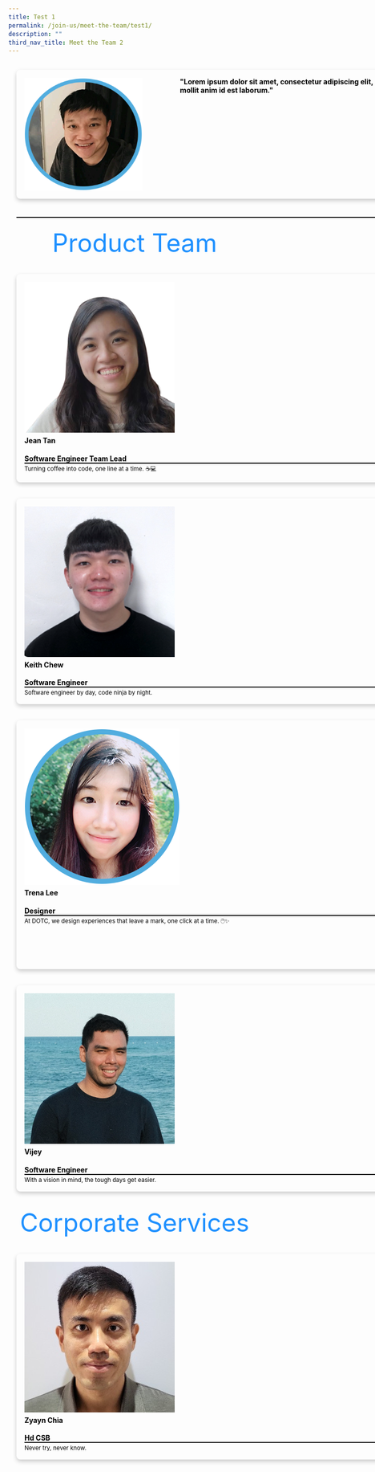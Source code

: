 ```yaml
---
title: Test 1
permalink: /join-us/meet-the-team/test1/
description: ""
third_nav_title: Meet the Team 2
---
```

<div style="display:flex;">
	<div style="color:black;font-size:30;border-radius:8px;box-shadow:0 4px 8px 0 rgba(0,0,0,0.2);margin:16px;width:80vh">
		<div style="display:flex;width:80vh;align-items:flex-start">
	<img src="/images/Meet%20the%20Team/david-kok.png" style="margin:16px;width:250px;height:225px;">
			<b style="margin-left:60px;margin-right:60px;margin-top:15px">"Lorem ipsum dolor sit amet, consectetur adipiscing elit, sed do eiusmod tempor incididunt ut labore et dolore magna aliqua. Ut enim ad minim veniam, quis nostrud exercitation ullamco laboris nisi ut aliquip ex ea commodo consequat. Duis aute irure dolor in reprehenderit in voluptate velit esse cillum dolore eu fugiat nulla pariatur. Excepteur sint occaecat cupidatat non proident, sunt in culpa qui officia deserunt mollit anim id est laborum."</b>
		</div>
	</div>
</div>
<div>
	<hr style="width:92vh;border-top: 1px solid #000;margin-top:20px;margin-bottom:20px;margin-left:16px;margin-right:16px">
</div>
	
<header style="font-size:50px;margin:16px;color:Dodgerblue">Product Team</header>

<!--Row1-->

<div style="display:flex;width:80vh;">
<div style="color:black;font-size:30;border-radius:8px;box-shadow:0 4px 8px 0 rgba(0,0,0,0.2);width:30%;margin:16px">
	<div style="margin:16px">
		<img src="/images/Meet%20the%20Team/jean-tan-swe-full.png">
		<h4 style="margin-top:4px"><b>Jean Tan</b></h4>  
		<div>
		<b>Software Engineer Team Lead</b>
		<hr style="border-top: 1px solid #000;margin:0px">
		<small style="margin-top:4px">Turning coffee into code, one line at a time. ☕💻</small>
			</div>
	</div>  
</div>
<div style="color:black;font-size:30;border-radius:8px;box-shadow:0 4px 8px 0 rgba(0,0,0,0.2);width:30%;margin:16px">
	<div style="margin:16px;position:relative">
		<img src="/images/Meet%20the%20Team/foo-chi-fa-swe-full.png">
		<h4 style="margin-top:4px"><b>Chi Fa Foo</b></h4>  
		<div>
			<b>Software Engineer</b>
		<hr style="border-top: 1px solid #000;margin:0px">
			<small style="margin-top:4px">From 'Hello, World!' to 'Hello, Future!'</small>
			</div>
	</div>  
</div>
<div style="color:black;font-size:30;border-radius:8px;box-shadow:0 4px 8px 0 rgba(0,0,0,0.2);width:30%;margin:16px">
	<div style="margin:16px">
		<img src="/images/Meet%20the%20Team/christian-chow-swe-full.png">
		<h4 style="margin-top:4px"><b>Christian Chow</b></h4>  
		<b>Software Engineer</b>
		<hr style="border-top: 1px solid #000;margin:0px">
		<small style="margin-top:4px">Crushing bugs and breaking boundaries.</small>
	</div>  
</div>
</div>


<!--Row 2-->
<div style="display:flex;width:80vh;">
<div style="color:black;font-size:30;border-radius:8px;box-shadow:0 4px 8px 0 rgba(0,0,0,0.2);width:30%;margin:16px">
	<div style="margin:16px">
		<img src="/images/Meet%20the%20Team/keith-chew-swe-full.png">
		<h4 style="margin-top:4px"><b>Keith Chew</b></h4>  
		<div>
		<b>Software Engineer</b>
		<hr style="border-top: 1px solid #000;margin:0px">
		<small style="margin-top:4px">Software engineer by day, code ninja by night.</small>
			</div>
	</div>  
</div>
<div style="color:black;font-size:30;border-radius:8px;box-shadow:0 4px 8px 0 rgba(0,0,0,0.2);width:30%;margin:16px">
	<div style="margin:16px;position:relative">
		<img src="/images/Meet%20the%20Team/ong-wei-xiang-swe-full.jpeg">
		<h4 style="margin-top:4px"><b>Ong Wei Xiang</b></h4>  
		<div>
			<b>Software Engineer</b>
		<hr style="border-top: 1px solid #000;margin:0px">
			<small style="margin-top:4px">Automate and cruise, with nothing to lose. Let Terraform peruse, while I snooze.</small>
			</div>
	</div>  
</div>
<div style="color:black;font-size:30;border-radius:8px;box-shadow:0 4px 8px 0 rgba(0,0,0,0.2);width:30%;margin:16px">
	<div style="margin:16px">
		<img src="/images/Meet%20the%20Team/benjamin-loh-swe-full.png">
		<h4 style="margin-top:4px"><b>Benjamin Loh</b></h4>  
		<b>Software Engineer</b>
		<hr style="border-top: 1px solid #000;margin:0px">
		<small style="margin-top:4px">Hello World</small>
	</div>  
</div>
</div>
<!--Row 3 -->
<div style="display:flex;width:80vh;">
<div style="color:black;font-size:30;border-radius:8px;box-shadow:0 4px 8px 0 rgba(0,0,0,0.2);width:30%;margin:16px">
	<div style="margin:16px">
		<img src="/images/Meet%20the%20Team/trena-lee-designer.png">
		<h4 style="margin-top:4px"><b>Trena Lee</b></h4>  
		<div style="flex-flow">
		<b>Designer</b>
		<hr style="border-top: 1px solid #000;margin:0px">
		<small style="margin-top:4px">At DOTC, we design experiences that leave a mark, one click at a time. 🖱️✨</small>
			</div>
	</div>  
</div>
<div style="color:black;font-size:30;border-radius:8px;box-shadow:0 4px 8px 0 rgba(0,0,0,0.2);width:30%;margin:16px">
	<div style="margin:16px;position:relative">
		<img src="/images/Meet%20the%20Team/ang-ding-jie-swe-full.jpeg">
		<h4 style="margin-top:4px"><b>Ding Jie</b></h4>  
		<div style="height:30px">
			<b>Software Engineer</b>
		<hr style="border-top: 1px solid #000;margin:0px">
			<small style="margin-top:4px">I love cats</small>
			</div>
	</div>  
</div>
<div style="color:black;font-size:30;border-radius:8px;box-shadow:0 4px 8px 0 rgba(0,0,0,0.2);width:30%;margin:16px">
	<div style="margin:16px">
		<img src="/images/Meet%20the%20Team/moon-member-full.jpg">
		<h4 style="margin-top:4px"><b>Ravi</b></h4>  
		<b>Software Engineer</b>
		<hr style="border-top: 1px solid #000;margin:0px">
		<small style="margin-top:4px">I shy</small>
	</div>  
</div>
</div>
<!--Row 4 -->
<div style="display:flex;width:80vh;">
<div style="color:black;font-size:30;border-radius:8px;box-shadow:0 4px 8px 0 rgba(0,0,0,0.2);width:30%;margin:16px">
	<div style="margin:16px">
		<img src="/images/Meet%20the%20Team/vijey-swe-full.png">
		<h4 style="margin-top:4px"><b>Vijey</b></h4>  
		<div style="flex-flow">
		<b>Software Engineer</b>
		<hr style="border-top: 1px solid #000;margin:0px">
		<small style="margin-top:4px">With a vision in mind, the tough days get easier.</small>
			</div>
	</div>  
</div>
</div>
<!--Header -->
<header style="font-size:50px;margin:16px;color:Dodgerblue">Corporate Services</header>
<!--Row 1 -->
<div style="display:flex;width:80vh;">
<div style="color:black;font-size:30;border-radius:8px;box-shadow:0 4px 8px 0 rgba(0,0,0,0.2);width:30%;margin:16px">
	<div style="margin:16px">
		<img src="/images/Meet%20the%20Team/zyayn-chia-corporate-full.jpg">
		<h4 style="margin-top:4px"><b>Zyayn Chia</b></h4>  
		<div style="flex-flow">
		<b>Hd CSB</b>
		<hr style="border-top: 1px solid #000;margin:0px">
		<small style="margin-top:4px">Never try, never know.</small>
			</div>
	</div>  
</div>
<div style="color:black;font-size:30;border-radius:8px;box-shadow:0 4px 8px 0 rgba(0,0,0,0.2);width:30%;margin:16px">
	<div style="margin:16px;position:relative">
		<img src="/images/Meet%20the%20Team/priscillia-seah-corporate-full.png">
		<h4 style="margin-top:4px"><b>Priscillia Seah</b></h4>  
		<div style="height:30px">
			<b>Manpower Officer</b>
		<hr style="border-top: 1px solid #000;margin:0px">
			<small style="margin-top:4px">I love people</small>
			</div>
	</div>  
</div>
<div style="color:black;font-size:30;border-radius:8px;box-shadow:0 4px 8px 0 rgba(0,0,0,0.2);width:30%;margin:16px">
	<div style="margin:16px">
		<img src="/images/Meet%20the%20Team/sharmain-corporate-full.png">
		<h4 style="margin-top:4px"><b>Sharmain Chan</b></h4>  
		<b>Finance Officer</b>
		<hr style="border-top: 1px solid #000;margin:0px">
		<small style="margin-top:4px">I love money</small>
	</div>  
</div></div>